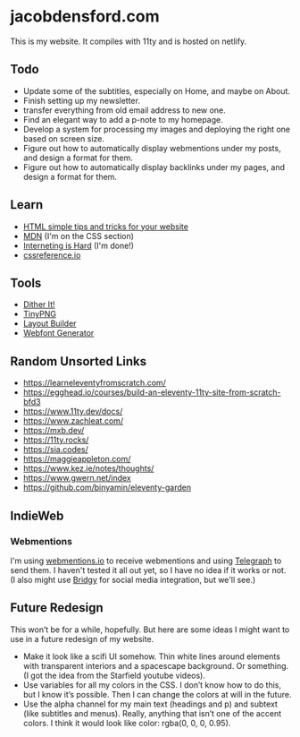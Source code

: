 # jacobdensford.com

This is my website. It compiles with 11ty and is hosted on netlify.

## Todo
- Update some of the subtitles, especially on Home, and maybe on About.
- Finish setting up my newsletter.
- transfer everything from old email address to new one.
- Find an elegant way to add a p-note to my homepage.
- Develop a system for processing my images and deploying the right one based on screen size.
- Figure out how to automatically display webmentions under my posts, and design a format for them.
- Figure out how to automatically display backlinks under my pages, and design a format for them.

## Learn
- [HTML simple tips and tricks for your website](https://thomasorus.com/html-tips.html)
- [MDN](https://developer.mozilla.org/en-US/) (I'm on the CSS section)
- [Interneting is Hard](https://www.internetingishard.com/) (I'm done!)
- [cssreference.io](https://cssreference.io/)

## Tools
- [Dither It!](https://ditherit.com/)
- [TinyPNG](https://tinypng.com/)
- [Layout Builder](https://sadgrl.online/projects/layout-builder/)
- [Webfont Generator](https://www.fontsquirrel.com/tools/webfont-generator)

## Random Unsorted Links

- https://learneleventyfromscratch.com/
- https://egghead.io/courses/build-an-eleventy-11ty-site-from-scratch-bfd3
- https://www.11ty.dev/docs/
- https://www.zachleat.com/
- https://mxb.dev/
- https://11ty.rocks/
- https://sia.codes/
- https://maggieappleton.com/
- https://www.kez.ie/notes/thoughts/
- https://www.gwern.net/index
- https://github.com/binyamin/eleventy-garden

## IndieWeb

### Webmentions

I'm using [webmentions.io](https://webmention.io/) to receive webmentions and using [Telegraph](https://telegraph.p3k.io/) to send them. I haven't tested it all out yet, so I have no idea if it works or not. (I also might use [Bridgy](https://brid.gy/) for social media integration, but we'll see.)

## Future Redesign

This won’t be for a while, hopefully. But here are some ideas I might want to use in a future redesign of my website.

- Make it look like a scifi UI somehow. Thin white lines around elements with transparent interiors and a spacescape background. Or something. (I got the idea from the Starfield youtube videos).
- Use variables for all my colors in the CSS. I don’t know how to do this, but I know it’s possible. Then I can change the colors at will in the future.
- Use the alpha channel for my main text (headings and p) and subtext (like subtitles and menus). Really, anything that isn’t one of the accent colors. I think it would look like color: rgba(0, 0, 0, 0.95).
